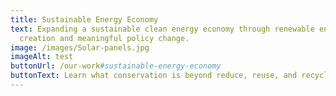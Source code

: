 ```yaml
---
title: Sustainable Energy Economy
text: Expanding a sustainable clean energy economy through renewable energy jobs
  creation and meaningful policy change.
image: /images/Solar-panels.jpg
imageAlt: test
buttonUrl: /our-work#sustainable-energy-economy
buttonText: Learn what conservation is beyond reduce, reuse, and recycle
---
```

